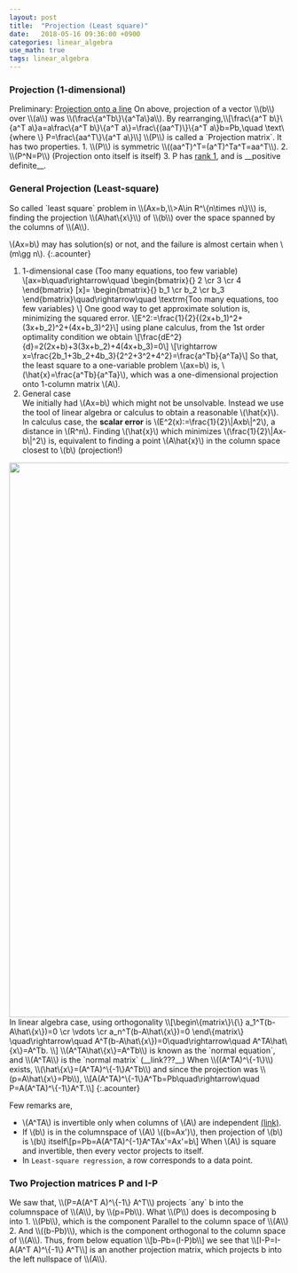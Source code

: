 ```yaml
---
layout: post
title:  "Projection (Least square)"
date:   2018-05-16 09:36:00 +0900
categories: linear_algebra
use_math: true
tags: linear_algebra
---
```



<h3 id="one-dim-proj">Projection (1-dimensional)</h3>
Preliminary: <a href="{{site.url}}/analysis/2018/04/03/vector-projection.html#proj_on_line" target="_blank">Projection onto a line</a>  
On above, projection of a vector \\(b\\) over \\(a\\) was \\(\frac\{a^Tb\}\{a^Ta\}a\\).
By rearranging,\\[\frac\{a^T b\}\{a^T a\}a=a\frac\{a^T b\}\{a^T a\}=\frac\{(aa^T)\}\{a^T a\}b=Pb,\quad \text\{where  \} P=\frac\{aa^T\}\{a^T a\}\\]
\\(P\\) is called a `Projection matrix`. It has two properties.
1. \\(P\\) is symmetric \\((aa^T)^T=(a^T)^Ta^T=aa^T\\).
2. \\(P^N=P\\) (Projection onto itself is itself)
3. P has <a href="{{site.url}}/linear_algebra/2018/05/09/rank.html#rank_bottleneck" target="_blank">rank 1</a>, and is __positive definite__.

<h3 id="least_square">General Projection (Least-square)</h3>
So called `least square` problem in \\(Ax=b,\\>A\in R^\{n\times n\}\\) is, finding the projection \\(A\hat\{x\}\\) of \\(b\\) over the space spanned by the columns of \\(A\\).

\\(Ax=b\\) may has solution(s) or not, and the failure is almost certain when \\(m\gg n\\). 
{:.acounter}
1. 1-dimensional case (Too many equations, too few variable)  
\\[ax=b\quad\rightarrow\quad
\begin\{bmatrix\}\{\}
2 \cr 3 \cr 4
\end\{bmatrix\}
[x\]=
\begin\{bmatrix\}\{\}
b_1 \cr b_2 \cr b_3
\end\{bmatrix\}\quad\rightarrow\quad
\textrm\{Too many equations, too few variables\}
\\]
One good way to get approximate solution is, minimizing the squared error.
\\[E^2:=\frac\{1\}\{2\}\{(2x+b_1)^2+(3x+b_2)^2+(4x+b_3)^2\}\\]
using plane calculus, from the 1st order optimality condition we obtain
\\[\frac\{dE^2\}\{d\}=2(2x+b)+3(3x+b_2)+4(4x+b_3)=0\\]
\\[\rightarrow x=\frac\{2b_1+3b_2+4b_3\}\{2^2+3^2+4^2\}=\frac\{a^Tb\}\{a^Ta\}\\]
So that, the least square to a one-variable problem \\(ax=b\\) is, \\(\hat\{x\}=\frac\{a^Tb\}\{a^Ta\}\\), which was a one-dimensional projection onto 1-column matrix \\(A\\).
2. General case  
We initially had \\(Ax=b\\) which might not be unsolvable. Instead we use the tool of linear algebra or calculus to obtain a reasonable \\(\hat\{x\}\\).  
In calculus case, the __scalar error__ is \\(E^2(x):=\frac\{1\}\{2\}\\|Axb\\|^2\\), a distance in \\(R^n\\).
Finding \\(\hat\{x\}\\) which minimizes \\(\frac\{1\}\{2\}\\|Ax-b\\|^2\\) is, equivalent to finding a point \\(A\hat\{x\}\\) in the column space closest to \\(b\\) (projection!) <br/>
<img src="{{ site.url }}/images/math/linear_alg/general_proj.jpg" width="1000" class="center"/>  
In linear algebra case, using orthogonality
\\[\begin\{matrix\}\{\}
a_1^T(b-A\hat\{x\})=0 \cr \vdots \cr a_n^T(b-A\hat\{x\})=0 
\end\{matrix\}
\quad\rightarrow\quad A^T(b-A\hat\{x\})=0\quad\rightarrow\quad A^TA\hat\{x\}=A^Tb.
\\] \\(A^TA\hat\{x\}=A^Tb\\) is known as the `normal equation`, and \\(A^TA\\) is the `normal matrix` (__link???__)  
When \\((A^TA)^\{-1\}\\) exists, \\(\hat\{x\}=(A^TA)^\{-1\}A^Tb\\) and since the projection was \\(p=A\hat\{x\}=Pb\\),
\\[A(A^TA)^\{-1\}A^Tb=Pb\quad\rightarrow\quad P=A(A^TA)^\{-1\}A^T.\\]
{:.acounter}
  
Few remarks are,  
* \\(A^TA\\) is invertible only when columns of \\(A\\) are independent <a href="{{site.url}}/linear_algebra/2018/05/10/cross-prod-mat.html" target="_blank">(link)</a>.
* If \\(b\\) is in the columnspace of \\(A\\) \\((b=Ax')\\), then projection of \\(b\\) is \\(b\\) itself\\[p=Pb=A(A^TA)^\{-1\}A^TAx'=Ax'=b\\] When \\(A\\) is square and invertible, then every vector projects to itself.
* In `Least-square regression`, a row corresponds to a data point.
<h3 id="other_proj_mat">Two Projection matrices P and I-P</h3>
We saw that, \\(P=A(A^T A)^\{-1\} A^T\\) projects `any` b into the columnspace of \\(A\\), by \\(p=Pb\\).
What \\(P\\) does is decomposing b into
1. \\(Pb\\), which is the component Parallel to the column space of \\(A\\)
2. And \\((b-Pb)\\), which is the component orthogonal to the column space of \\(A\\).
Thus, from below equation
\\[b-Pb=(I-P)b\\]
we see that 
\\[I-P=I-A(A^T A)^\{-1\} A^T\\]
is an another projection matrix, which projects b into the left nullspace of \\(A\\).
